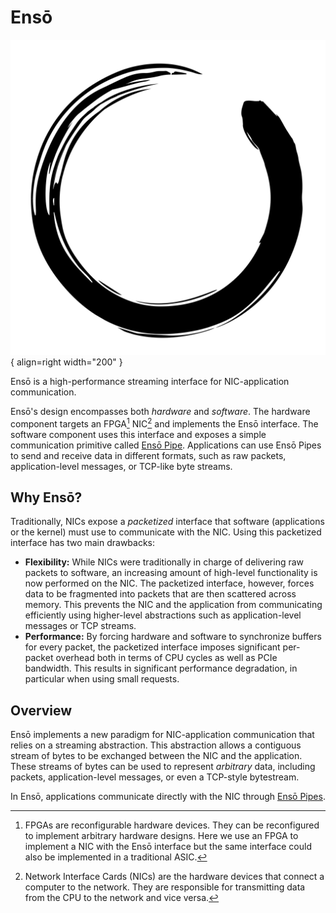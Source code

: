 # Ensō

![Ensō](assets/enso-black.svg){ align=right width="200" }

Ensō is a high-performance streaming interface for NIC-application communication.

Ensō's design encompasses both *hardware* and *software*. The hardware component targets an FPGA[^1] NIC[^2] and implements the Ensō interface. The software component uses this interface and exposes a simple communication primitive called [Ensō Pipe](enso_pipes). Applications can use Ensō Pipes to send and receive data in different formats, such as raw packets, application-level messages, or TCP-like byte streams.

[^1]: FPGAs are reconfigurable hardware devices. They can be reconfigured to implement arbitrary hardware designs. Here we use an FPGA to implement a NIC with the Ensō interface but the same interface could also be implemented in a traditional ASIC.

[^2]: Network Interface Cards (NICs) are the hardware devices that connect a computer to the network. They are responsible for transmitting data from the CPU to the network and vice versa.


## Why Ensō?

Traditionally, NICs expose a *packetized* interface that software (applications or the kernel) must use to communicate with the NIC. Using this packetized interface has two main drawbacks:

- **Flexibility:** While NICs were traditionally in charge of delivering raw packets to software, an increasing amount of high-level functionality is now performed on the NIC. The packetized interface, however, forces data to be fragmented into packets that are then scattered across memory. This prevents the NIC and the application from communicating efficiently using higher-level abstractions such as application-level messages or TCP streams.
- **Performance:** By forcing hardware and software to synchronize buffers for every packet, the packetized interface imposes significant per-packet overhead both in terms of CPU cycles as well as PCIe bandwidth. This results in significant performance degradation, in particular when using small requests.

## Overview

Ensō implements a new paradigm for NIC-application communication that relies on a streaming abstraction. This abstraction allows a contiguous stream of bytes to be exchanged between the NIC and the application. These streams of bytes can be used to represent *arbitrary* data, including packets, application-level messages, or even a TCP-style bytestream.

In Ensō, applications communicate directly with the NIC through [Ensō Pipes](enso_pipes).

<!-- - We need something that shows the flexibility here. -->

<!-- ## Performance -->
